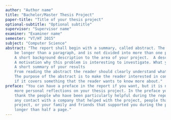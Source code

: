 ```yaml
---
author: "Author name"
title: "Bachelor/Master Thesis Project"
paper-title: "Title of your thesis project"
optional-subtitle: "Optional subtitle"
supervisor: "Supervisor name"
examiner: "Examiner name"
semester: "VT/HT 2015"
subject: "Computer Science"
abstract: "The report shall begin with a summary, called abstract. The abstract shall not
    be longer than a paragraph, and is not divided into more than one piece. It shall contain:
    A short background description to the area of your project.  A description of your research problem
    A motivation why this problem is interesting to investigate. What you have done to answer the problem
    A short summary of your results
    From reading the abstract the reader should clearly understand what the report is all about.
    The purpose of the abstract is to make the reader interested in continue reading the report,
    if it covers something that the reader wants to know more about."
preface: "You can have a preface in the report if you want, but it is not necessary. In this you can write 
    more personal reflections on your thesis project. In the preface you can also take the opportunity to 
    thank the people who have been particularly helpful during the report writing, for example if you had 
    any contact with a company that helped with the project, people that guided or helped you during the 
    project, or your family and friends that supported you during the project. The preface shall not be 
    longer than half a page."
---
```

